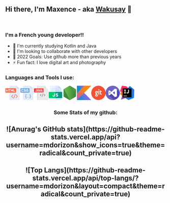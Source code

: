 [website]: https://mdorizon.fr

## Hi there, I'm Maxence - aka [Wakusay][website] 👋 

<br />

### I'm a French young developer!!

- 🌱 I'm currently studying Kotlin and Java
- 👯 I'm looking to collaborate with other developers
- 🥅 2022 Goals: Use github more than previous years
- ⚡ Fun fact: I love digital art and photography

### Languages and Tools I use:

<img align="left" alt="HTML" width="45px" src="https://github.com/maxencedorizon/maxencedorizon/blob/main/imgs/html.png?raw=true" />
<img align="left" alt="CSS" width="45px" src="https://github.com/maxencedorizon/maxencedorizon/blob/main/imgs/css.png?raw=true" />
<img align="left" alt="JAVA" width="45px" src="https://github.com/maxencedorizon/maxencedorizon/blob/main/imgs/java.png?raw=true" />
<img align="left" alt="JS" width="45px" src="https://github.com/maxencedorizon/maxencedorizon/blob/main/imgs/js.png?raw=true" />
<img align="left" alt="NODEJS" width="45px" src="https://github.com/maxencedorizon/maxencedorizon/blob/main/imgs/node-js.png" />
<img align="left" alt="KOTLIN" width="45px" src="https://github.com/maxencedorizon/maxencedorizon/blob/main/imgs/Kotlin_Icon.svg.png?raw=true" />
<img align="left" alt="GIT" width="45px" src="https://github.com/maxencedorizon/maxencedorizon/blob/main/imgs/git.png?raw=true" />
<img align="left" alt="VSCODE" width="45px" src="https://github.com/maxencedorizon/maxencedorizon/blob/main/imgs/visual-studio.png?raw=true" />
<img align="left" alt="INTELLIJ" width="45px" src="https://raw.githubusercontent.com/maxencedorizon/maxencedorizon/main/imgs/IntelliJ_IDEA_Icon.svg.png" />
  
<br /><br /><br />

<h3 align="center">Some Stats of my github:</h3>

<h2 align="center">
  ![Anurag's GitHub stats](https://github-readme-stats.vercel.app/api?username=mdorizon&show_icons=true&theme=radical&count_private=true)
</h2>
<h2 align="center">
![Top Langs](https://github-readme-stats.vercel.app/api/top-langs/?username=mdorizon&layout=compact&theme=radical&count_private=true)
</h2>
